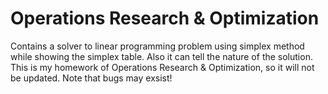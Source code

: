 # Operations Research & Optimization
Contains a solver to linear programming problem using simplex method while showing the simplex table. Also it can tell the nature of the solution. This is my homework of Operations Research & Optimization, so it will not be updated. 
Note that bugs may exsist! 
